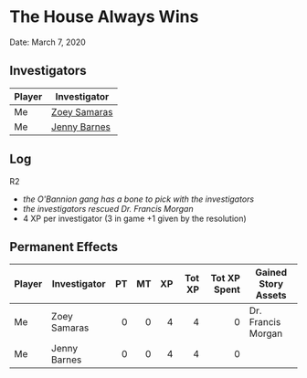 # The House Always Wins

Date: March 7, 2020

## Investigators

| Player | Investigator                                          |
| ------ | ----------------------------------------------------- |
| Me     | [Zoey Samaras](https://arkhamdb.com/deck/view/623424) |
| Me     | [Jenny Barnes](https://arkhamdb.com/deck/view/617307) |

## Log

R2

* *the O'Bannion gang has a bone to pick with the investigators*
* *the investigators rescued Dr. Francis Morgan*
* 4 XP per investigator (3 in game +1 given by the resolution)

## Permanent Effects

| Player | Investigator |   PT |   MT |   XP | Tot XP | Tot XP Spent | Gained Story Assets |
| ------ | ------------ | ---: | ---: | ---: | -----: | -----------: | ------------------- |
| Me     | Zoey Samaras |    0 |    0 |    4 |      4 |            0 | Dr. Francis Morgan  |
| Me     | Jenny Barnes |    0 |    0 |    4 |      4 |            0 |                     |

